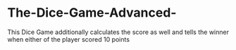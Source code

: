 # The-Dice-Game-Advanced-
This Dice Game additionally calculates the score as well and tells the winner when either of the player scored 10 points
